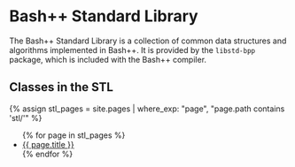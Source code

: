 # Bash++ Standard Library

The Bash++ Standard Library is a collection of common data structures and algorithms implemented in Bash++. It is provided by the `libstd-bpp` package, which is included with the Bash++ compiler.

## Classes in the STL

{% assign stl_pages = site.pages | where_exp: "page", "page.path contains 'stl/'" %}
<ul>
	{% for page in stl_pages %}
	<li><a href="{{ page.url }}">{{ page.title }}</a></li>
	{% endfor %}
</ul>
